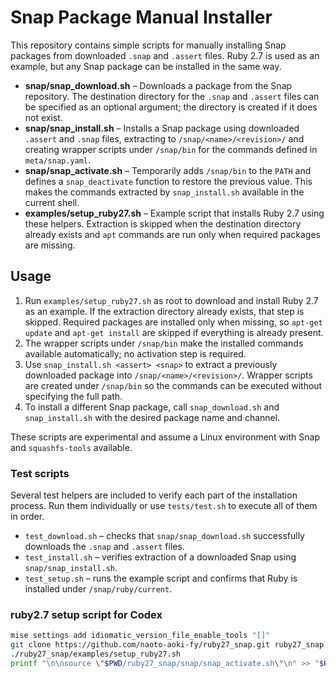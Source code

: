 # Snap Package Manual Installer

This repository contains simple scripts for manually installing Snap packages from downloaded `.snap` and `.assert` files. Ruby 2.7 is used as an example, but any Snap package can be installed in the same way.

- **snap/snap_download.sh** – Downloads a package from the Snap repository. The
  destination directory for the `.snap` and `.assert` files can be specified as
  an optional argument; the directory is created if it does not exist.
- **snap/snap_install.sh** – Installs a Snap package using downloaded `.assert` and
  `.snap` files, extracting to `/snap/<name>/<revision>/` and creating
  wrapper scripts under `/snap/bin` for the commands defined in
  `meta/snap.yaml`.
- **snap/snap_activate.sh** – Temporarily adds `/snap/bin` to the `PATH` and
  defines a `snap_deactivate` function to restore the previous value. This makes
  the commands extracted by `snap_install.sh` available in the current shell.
- **examples/setup_ruby27.sh** – Example script that installs Ruby 2.7 using these helpers.
  Extraction is skipped when the destination directory already exists and `apt`
  commands are run only when required packages are missing.

## Usage

1. Run `examples/setup_ruby27.sh` as root to download and install Ruby 2.7 as an example. If the
   extraction directory already exists, that step is skipped. Required packages
   are installed only when missing, so `apt-get update` and `apt-get install`
   are skipped if everything is already present.
2. The wrapper scripts under `/snap/bin` make the installed commands available
   automatically; no activation step is required.
3. Use `snap_install.sh <assert> <snap>` to extract a previously downloaded
   package into `/snap/<name>/<revision>/`. Wrapper scripts are created under
   `/snap/bin` so the commands can be executed without specifying the full path.
4. To install a different Snap package, call `snap_download.sh` and
   `snap_install.sh` with the desired package name and channel.

These scripts are experimental and assume a Linux environment with Snap and `squashfs-tools` available.

### Test scripts

Several test helpers are included to verify each part of the installation process.
Run them individually or use `tests/test.sh` to execute all of them in order.

- `test_download.sh` – checks that `snap/snap_download.sh` successfully downloads the
  `.snap` and `.assert` files.
- `test_install.sh` – verifies extraction of a downloaded Snap using
  `snap/snap_install.sh`.
- `test_setup.sh` – runs the example script and confirms that Ruby is installed under
  `/snap/ruby/current`.

### ruby2.7 setup script for Codex

```bash
mise settings add idiomatic_version_file_enable_tools "[]"
git clone https://github.com/naoto-aoki-fy/ruby27_snap.git ruby27_snap
./ruby27_snap/examples/setup_ruby27.sh
printf "\n\nsource \"$PWD/ruby27_snap/snap/snap_activate.sh\"\n" >> "$HOME/.bashrc"
```
